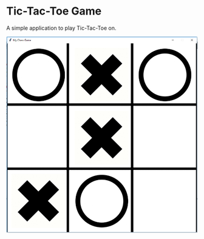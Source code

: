 # Tic-Tac-Toe Game
A simple application to play Tic-Tac-Toe on.    

![alt text](https://github.com/lulu98/tic-tac-toe-game/blob/master/thumbnail.PNG)
